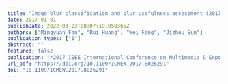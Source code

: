 ```yaml
---
title: "Image blur classification and blur usefulness assessment (2017 IEEE International Conference on Multimedia & Expo Workshops, 2017)"
date: 2017-01-01
publishDate: 2022-03-23T08:07:19.058365Z
authors: ["Mingyuan Fan", "Rui Huang", "Wei Feng", "Jizhou Sun"]
publication_types: ["1"]
abstract: ""
featured: false
publication: "*2017 IEEE International Conference on Multimedia & Expo Workshops, ICME Workshops, Hong Kong, China, July 10-14, 2017*"
url_pdf: "https://doi.org/10.1109/ICMEW.2017.8026291"
doi: "10.1109/ICMEW.2017.8026291"
---
```


